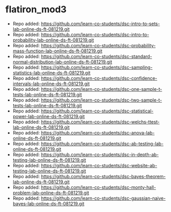 # flatiron_mod3

- Repo added: https://github.com/learn-co-students/dsc-intro-to-sets-lab-online-ds-ft-081219.git
- Repo added: https://github.com/learn-co-students/dsc-intro-to-probability-lab-online-ds-ft-081219.git
- Repo added: https://github.com/learn-co-students/dsc-probability-mass-function-lab-online-ds-ft-081219.git
- Repo added: https://github.com/learn-co-students/dsc-standard-normal-distribution-lab-online-ds-ft-081219.git
- Repo added: https://github.com/learn-co-students/dsc-sampling-statistics-lab-online-ds-ft-081219.git
- Repo added: https://github.com/learn-co-students/dsc-confidence-intervals-lab-online-ds-ft-081219.git
- Repo added: https://github.com/learn-co-students/dsc-one-sample-t-tests-lab-online-ds-ft-081219.git
- Repo added: https://github.com/learn-co-students/dsc-two-sample-t-tests-lab-online-ds-ft-081219.git
- Repo added: https://github.com/learn-co-students/dsc-statistical-power-lab-online-ds-ft-081219.git
- Repo added: https://github.com/learn-co-students/dsc-welchs-ttest-lab-online-ds-ft-081219.git
- Repo added: https://github.com/learn-co-students/dsc-anova-lab-online-ds-ft-081219.git
- Repo added: https://github.com/learn-co-students/dsc-ab-testing-lab-online-ds-ft-081219.git
- Repo added: https://github.com/learn-co-students/dsc-in-depth-ab-testing-lab-online-ds-ft-081219.git
- Repo added: https://github.com/learn-co-students/dsc-website-ab-testing-lab-online-ds-ft-081219.git
- Repo added: https://github.com/learn-co-students/dsc-bayes-theorem-lab-online-ds-ft-081219.git
- Repo added: https://github.com/learn-co-students/dsc-monty-hall-problem-lab-online-ds-ft-081219.git
- Repo added: https://github.com/learn-co-students/dsc-gaussian-naive-bayes-lab-online-ds-ft-081219.git